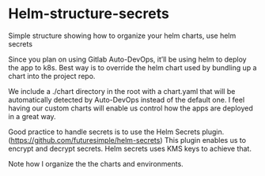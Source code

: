 # Helm-structure-secrets
Simple structure showing how to organize your helm charts, use helm secrets 

Since you plan on using Gitlab Auto-DevOps, it’ll be using helm to deploy the app to k8s. Best way is to override the helm chart used by bundling up a chart into the project repo. 

We include a ./chart directory in the root with a chart.yaml that will be automatically detected by Auto-DevOps instead of the default one. I feel having our custom charts will enable us control how the apps are deployed in a great way.  

Good practice to handle secrets is to use the Helm Secrets plugin. (https://github.com/futuresimple/helm-secrets)
This plugin enables us to encrypt and decrypt secrets. Helm secrets uses KMS keys to achieve that.

Note how I organize the the charts and environments. 

